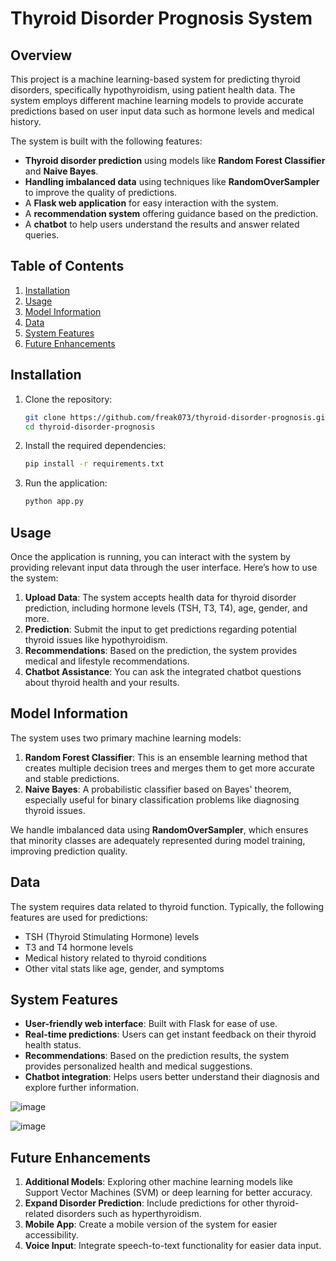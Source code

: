 

# Thyroid Disorder Prognosis System

## Overview
This project is a machine learning-based system for predicting thyroid disorders, specifically hypothyroidism, using patient health data. The system employs different machine learning models to provide accurate predictions based on user input data such as hormone levels and medical history.

The system is built with the following features:
- **Thyroid disorder prediction** using models like **Random Forest Classifier** and **Naive Bayes**.
- **Handling imbalanced data** using techniques like **RandomOverSampler** to improve the quality of predictions.
- A **Flask web application** for easy interaction with the system.
- A **recommendation system** offering guidance based on the prediction.
- A **chatbot** to help users understand the results and answer related queries.

## Table of Contents
1. [Installation](#installation)
2. [Usage](#usage)
3. [Model Information](#model-information)
4. [Data](#data)
5. [System Features](#system-features)
6. [Future Enhancements](#future-enhancements)

## Installation
1. Clone the repository:

    ```bash
    git clone https://github.com/freak073/thyroid-disorder-prognosis.git
    cd thyroid-disorder-prognosis
    ```

2. Install the required dependencies:

    ```bash
    pip install -r requirements.txt
    ```

3. Run the application:

    ```bash
    python app.py
    ```

## Usage
Once the application is running, you can interact with the system by providing relevant input data through the user interface. Here’s how to use the system:

1. **Upload Data**: The system accepts health data for thyroid disorder prediction, including hormone levels (TSH, T3, T4), age, gender, and more.
2. **Prediction**: Submit the input to get predictions regarding potential thyroid issues like hypothyroidism.
3. **Recommendations**: Based on the prediction, the system provides medical and lifestyle recommendations.
4. **Chatbot Assistance**: You can ask the integrated chatbot questions about thyroid health and your results.

## Model Information
The system uses two primary machine learning models:
1. **Random Forest Classifier**: This is an ensemble learning method that creates multiple decision trees and merges them to get more accurate and stable predictions.
2. **Naive Bayes**: A probabilistic classifier based on Bayes' theorem, especially useful for binary classification problems like diagnosing thyroid issues.

We handle imbalanced data using **RandomOverSampler**, which ensures that minority classes are adequately represented during model training, improving prediction quality.

## Data
The system requires data related to thyroid function. Typically, the following features are used for predictions:
- TSH (Thyroid Stimulating Hormone) levels
- T3 and T4 hormone levels
- Medical history related to thyroid conditions
- Other vital stats like age, gender, and symptoms

## System Features
- **User-friendly web interface**: Built with Flask for ease of use.
- **Real-time predictions**: Users can get instant feedback on their thyroid health status.
- **Recommendations**: Based on the prediction results, the system provides personalized health and medical suggestions.
- **Chatbot integration**: Helps users better understand their diagnosis and explore further information.

![image](https://github.com/user-attachments/assets/8f1e3bc1-82e5-4842-a972-4ac50c986d25)

![image](https://github.com/user-attachments/assets/087e4301-a089-4a30-b293-93ae47a45090)


## Future Enhancements
1. **Additional Models**: Exploring other machine learning models like Support Vector Machines (SVM) or deep learning for better accuracy.
2. **Expand Disorder Prediction**: Include predictions for other thyroid-related disorders such as hyperthyroidism.
3. **Mobile App**: Create a mobile version of the system for easier accessibility.
4. **Voice Input**: Integrate speech-to-text functionality for easier data input.


